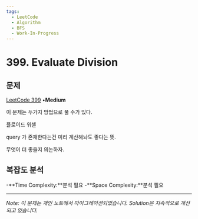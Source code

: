 ```yaml
---
tags:
  - LeetCode
  - Algorithm
  - BFS
  - Work-In-Progress
---
```


# 399. Evaluate Division

## 문제

[LeetCode 399](https://leetcode.com/problems/evaluate-division/) •**Medium**

이 문제는 두가지 방법으로 풀 수가 있다.

플로이드 워셸

query 가 존재한다는건 미리 계산해놔도 좋다는 뜻.

무엇이 더 좋을지 의논하자.

## 복잡도 분석

-**Time Complexity:**분석 필요
-**Space Complexity:**분석 필요

---

*Note: 이 문제는 개인 노트에서 마이그레이션되었습니다. Solution은 지속적으로 개선되고 있습니다.*
